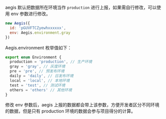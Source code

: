 
aegis 默认把数据所在环境当作 `production` 进行上报，如果需自行修改，可以使用 env 参数进行修改。

```javascript
new Aegis({
  id: 'pGUVFTCZyewhxxxxxx',
  env: Aegis.environment.gray
})
```


Aegis.environment 枚举值如下：

```javascript
export enum Environment {
  production = 'production', // 生产环境
  gray = 'gray', // 灰度环境
  pre = 'pre', // 预发布环境
  daily = 'daily', // 日发布环境
  local = 'local', // 本地环境
  test = 'test', // 测试环境
  others = 'others' // 其他环境
}
```

修改 env 参数后，aegis 上报的数据都会带上该参数，方便开发者区分不同环境的数据，但是只有 production 环境的数据会参与项目得分的计算。
